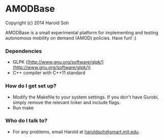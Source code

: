 # AMODBase #
Copyright (c) 2014 Harold Soh  

AMODBase is a small experimental platform for implementing and testing autonomous mobility on demand (AMOD) policies. Have fun! :) 

### Dependencies ###

* GLPK ([http://www.gnu.org/software/glpk/](http://www.gnu.org/software/glpk/)) 
* C++ compiler with C++11 standard

### How do I get set up? ###

* Modify the Makefile to your system settings. If you don't have Gurobi, simply remove the relevant linker and include flags. 
* Run make

### Who do I talk to? ###

* For any problems, email Harold at haroldsoh@smart.mit.edu. 